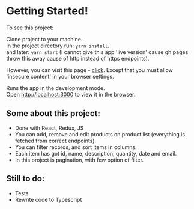 # Getting Started!

To see this project:

Clone project to your machine. \
In the project directory run: `yarn install`.\
and later: `yarn start`
(I cannot give this app 'live version' cause gh pages throw this away cause of http instead of https endpoints).

However, you can visit this page - [click](https://maksymilianmroz.github.io/product-list-management/). Except that you must allow 'insecure content' in your browser settings.

Runs the app in the development mode.\
Open [http://localhost:3000](http://localhost:3000) to view it in the browser.

## Some about this project:

- Done with React, Redux, JS
- You can add, remove and edit products on product list (everything is fetched from correct endpoints). 
- You can filter records, and sort items in columns. 
- Each item has got id, name, description, quantity, date and email.
- In this project is pagination, with few option of filter.

## Still to do:

- Tests
- Rewrite code to Typescript
